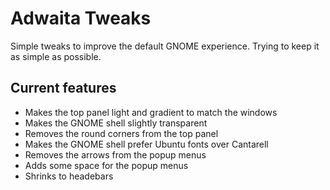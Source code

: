 # Adwaita Tweaks
Simple tweaks to improve the default GNOME experience. Trying to keep it as simple as possible.

## Current features
- Makes the top panel light and gradient to match the windows
- Makes the GNOME shell slightly transparent
- Removes the round corners from the top panel
- Makes the GNOME shell prefer Ubuntu fonts over Cantarell
- Removes the arrows from the popup menus
- Adds some space for the popup menus
- Shrinks to headebars
